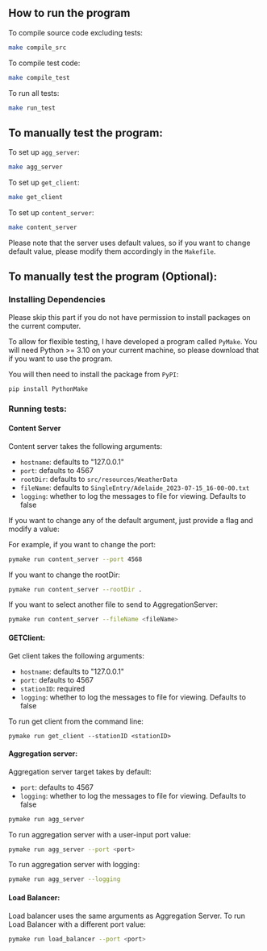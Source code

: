## How to run the program

To compile source code excluding tests:

```bash
make compile_src
```

To compile test code:

```bash
make compile_test
```

To run all tests:

```bash
make run_test 
```

## To manually test the program:

To set up `agg_server`:

```bash
make agg_server
```

To set up `get_client`:

```bash
make get_client
```

To set up `content_server`:

```bash
make content_server
```

Please note that the server uses default values, so if you want to change default value, please modify them accordingly in the `Makefile`.

## To manually test the program (Optional):

### Installing Dependencies

Please skip this part if you do not have permission to install packages on the current computer.

To allow for flexible testing, I have developed a program called `PyMake`. You will need Python >= 3.10 on your current machine,
so please download that if you want to use the program.

You will then need to install the package from `PyPI`:

```
pip install PythonMake
```

### Running tests:


#### Content Server

Content server takes the following arguments:
- `hostname`: defaults to "127.0.0.1"
- `port`: defaults to 4567
- `rootDir`: defaults to `src/resources/WeatherData`
- `fileName`: defaults to `SingleEntry/Adelaide_2023-07-15_16-00-00.txt`
- `logging`: whether to log the messages to file for viewing. Defaults to false

If you want to change any of the default argument, just provide a flag and modify a value:

For example, if you want to change the port:

```bash
pymake run content_server --port 4568
```

If you want to change the rootDir:

```bash
pymake run content_server --rootDir .
```

If you want to select another file to send to AggregationServer:

```bash
pymake run content_server --fileName <fileName>
```

#### GETClient:
Get client takes the following arguments:
- `hostname`: defaults to "127.0.0.1"
- `port`: defaults to 4567
- `stationID`: required
- `logging`: whether to log the messages to file for viewing. Defaults to false

To run get client from the command line:

```agsl
pymake run get_client --stationID <stationID>
```

#### Aggregation server:

Aggregation server target  takes by default:
- `port`: defaults to 4567
- `logging`: whether to log the messages to file for viewing. Defaults to false

```bash
pymake run agg_server
```

To run aggregation server with a user-input port value:

```bash
pymake run agg_server --port <port>
```

To run aggregation server with logging:

```bash
pymake run agg_server --logging
```

#### Load Balancer:

Load balancer uses the same arguments as Aggregation Server. To run Load Balancer with a different port value:

```bash
pymake run load_balancer --port <port>
```

